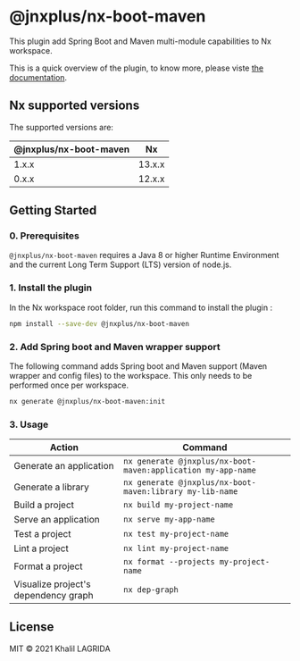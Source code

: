 # @jnxplus/nx-boot-maven

This plugin add Spring Boot and Maven multi-module capabilities to Nx workspace.

This is a quick overview of the plugin, to know more, please viste [the documentation](https://khalilou88.github.io/jnxplus/).

## Nx supported versions

The supported versions are:

| @jnxplus/nx-boot-maven | Nx     |
| ---------------------- | ------ |
| 1.x.x                  | 13.x.x |
| 0.x.x                  | 12.x.x |

## Getting Started

### 0. Prerequisites

`@jnxplus/nx-boot-maven` requires a Java 8 or higher Runtime Environment and the current Long Term Support (LTS) version of node.js.

### 1. Install the plugin

In the Nx workspace root folder, run this command to install the plugin :

```bash
npm install --save-dev @jnxplus/nx-boot-maven
```

### 2. Add Spring boot and Maven wrapper support

The following command adds Spring boot and Maven support (Maven wrapper and config files) to the workspace. This only needs to be performed once per workspace.

```bash
nx generate @jnxplus/nx-boot-maven:init
```

### 3. Usage

| Action                               | Command                                                      |
| ------------------------------------ | ------------------------------------------------------------ |
| Generate an application              | `nx generate @jnxplus/nx-boot-maven:application my-app-name` |
| Generate a library                   | `nx generate @jnxplus/nx-boot-maven:library my-lib-name`     |
| Build a project                      | `nx build my-project-name`                                   |
| Serve an application                 | `nx serve my-app-name`                                       |
| Test a project                       | `nx test my-project-name`                                    |
| Lint a project                       | `nx lint my-project-name`                                    |
| Format a project                     | `nx format --projects my-project-name`                       |
| Visualize project's dependency graph | `nx dep-graph`                                               |

## License

MIT © 2021 Khalil LAGRIDA
